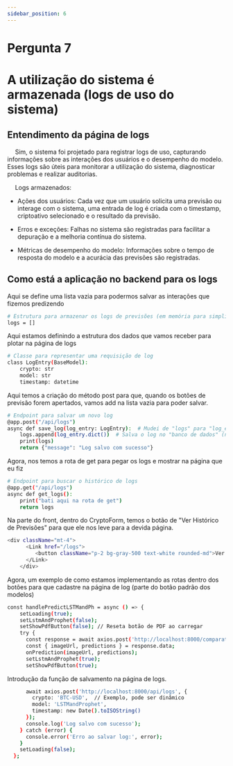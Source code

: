 ```yaml
---
sidebar_position: 6
---
```


# Pergunta 7

# A utilização do sistema é armazenada (logs de uso do sistema)

## Entendimento da página de logs

&emsp; Sim, o sistema foi projetado para registrar logs de uso, capturando informações sobre as interações dos usuários e o desempenho do modelo. Esses logs são úteis para monitorar a utilização do sistema, diagnosticar problemas e realizar auditorias.

&emsp; Logs armazenados:

* Ações dos usuários: Cada vez que um usuário solicita uma previsão ou interage com o sistema, uma entrada de log é criada com o timestamp, criptoativo selecionado e o resultado da previsão.

* Erros e exceções: Falhas no sistema são registradas para facilitar a depuração e a melhoria contínua do sistema.

* Métricas de desempenho do modelo: Informações sobre o tempo de resposta do modelo e a acurácia das previsões são registradas.

## Como está a aplicação no backend para os logs

Aqui se define uma lista vazia para podermos salvar as interações que fizemos predizendo
```bash
# Estrutura para armazenar os logs de previsões (em memória para simplificar)
logs = []

```

Aqui estamos definindo a estrutura dos dados que vamos receber para plotar na página de logs
```bash
# Classe para representar uma requisição de log
class LogEntry(BaseModel):
    crypto: str
    model: str
    timestamp: datetime
```

Aqui temos a criação do método post para que, quando os botões de previsão forem apertados, vamos add na lista vazia para poder salvar.
```bash
# Endpoint para salvar um novo log
@app.post("/api/logs")
async def save_log(log_entry: LogEntry):  # Mudei de "logs" para "log_entry"
    logs.append(log_entry.dict())  # Salva o log no "banco de dados" (neste caso, na memória)
    print(logs)
    return {"message": "Log salvo com sucesso"}
```

Agora, nos temos a rota de get para pegar os logs e mostrar na página que eu fiz
```bash
# Endpoint para buscar o histórico de logs
@app.get("/api/logs")
async def get_logs():
    print("bati aqui na rota de get")
    return logs
```

Na parte do front, dentro do CryptoForm, temos o botão de "Ver Histórico de Previsões" para que ele nos leve para a devida página.
```bash
<div className="mt-4">
      <Link href="/logs">
         <button className="p-2 bg-gray-500 text-white rounded-md">Ver Histórico de Previsões</button>
      </Link>
    </div>
```

Agora, um exemplo de como estamos implementando as rotas dentro dos botões para que cadastre na página de log
(parte do botão padrão dos modelos)
```bash
const handlePredictLSTMandPh = async () => {
    setLoading(true);
    setLstmAndProphet(false);
    setShowPdfButton(false); // Reseta botão de PDF ao carregar
    try {
      const response = await axios.post('http://localhost:8000/comparation', { crypto });
      const { imageUrl, predictions } = response.data;
      onPrediction(imageUrl, predictions);
      setLstmAndProphet(true);
      setShowPdfButton(true);
```

Introdução da função de salvamento na página de logs.
```bash
      await axios.post('http://localhost:8000/api/logs', {
        crypto: 'BTC-USD',  // Exemplo, pode ser dinâmico
        model: 'LSTMandProphet',
        timestamp: new Date().toISOString()
      });
      console.log('Log salvo com sucesso');
    } catch (error) {
      console.error('Erro ao salvar log:', error);
    }
    setLoading(false);
  };
```



